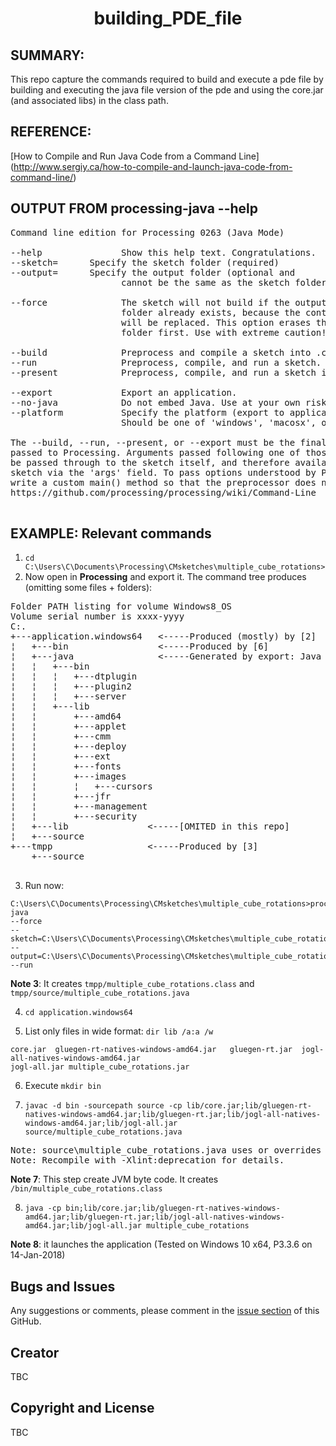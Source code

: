  <h1 align="center"> building_PDE_file</h1>


## SUMMARY:
This repo capture the commands required to build and execute a pde file by building and executing
the java file version of the pde and using the core.jar (and associated libs) in the class path.


## REFERENCE:
[How to Compile and Run Java Code from a Command Line] (http://www.sergiy.ca/how-to-compile-and-launch-java-code-from-command-line/)


## OUTPUT FROM processing-java --help

<pre>
Command line edition for Processing 0263 (Java Mode)

--help               Show this help text. Congratulations.
--sketch=<name>      Specify the sketch folder (required)
--output=<name>      Specify the output folder (optional and
                     cannot be the same as the sketch folder.)

--force              The sketch will not build if the output
                     folder already exists, because the contents
                     will be replaced. This option erases the
                     folder first. Use with extreme caution!

--build              Preprocess and compile a sketch into .class files.
--run                Preprocess, compile, and run a sketch.
--present            Preprocess, compile, and run a sketch in presentation mode.

--export             Export an application.
--no-java            Do not embed Java. Use at your own risk!
--platform           Specify the platform (export to application only).
                     Should be one of 'windows', 'macosx', or 'linux'.

The --build, --run, --present, or --export must be the final parameter
passed to Processing. Arguments passed following one of those four will
be passed through to the sketch itself, and therefore available to the
sketch via the 'args' field. To pass options understood by PApplet.main(),
write a custom main() method so that the preprocessor does not add one.
https://github.com/processing/processing/wiki/Command-Line

</pre>

## EXAMPLE:  Relevant commands

1.  `cd C:\Users\C\Documents\Processing\CMsketches\multiple_cube_rotations>`
2.  Now open in **Processing** and export it. The command tree produces (omitting some files + folders): 

<pre>
Folder PATH listing for volume Windows8_OS
Volume serial number is xxxx-yyyy
C:.
+---application.windows64   <-----Produced (mostly) by [2]
¦   +---bin                 <-----Produced by [6]
¦   +---java                <-----Generated by export: Java libs [OMITED in this repo]
¦   ¦   +---bin             
¦   ¦   ¦   +---dtplugin
¦   ¦   ¦   +---plugin2
¦   ¦   ¦   +---server
¦   ¦   +---lib
¦   ¦       +---amd64
¦   ¦       +---applet
¦   ¦       +---cmm
¦   ¦       +---deploy
¦   ¦       +---ext
¦   ¦       +---fonts
¦   ¦       +---images
¦   ¦       ¦   +---cursors
¦   ¦       +---jfr
¦   ¦       +---management
¦   ¦       +---security
¦   +---lib               <-----[OMITED in this repo]
¦   +---source
+---tmpp                  <-----Produced by [3]
    +---source

</pre>

3. Run now: 

```Batchfile
C:\Users\C\Documents\Processing\CMsketches\multiple_cube_rotations>processing-java 
--force 
--sketch=C:\Users\C\Documents\Processing\CMsketches\multiple_cube_rotations 
--output=C:\Users\C\Documents\Processing\CMsketches\multiple_cube_rotations\tmpp  
--run
 ```


**Note 3**: It creates `tmpp/multiple_cube_rotations.class` and `tmpp/source/multiple_cube_rotations.java`

4. `cd application.windows64`

5. List only files in wide format: `dir lib /a:a /w`

```Batchfile
core.jar  gluegen-rt-natives-windows-amd64.jar   gluegen-rt.jar  jogl-all-natives-windows-amd64.jar 
jogl-all.jar multiple_cube_rotations.jar
```

6. Execute `mkdir bin`

7. `javac -d bin -sourcepath source -cp lib/core.jar;lib/gluegen-rt-natives-windows-amd64.jar;lib/gluegen-rt.jar;lib/jogl-all-natives-windows-amd64.jar;lib/jogl-all.jar source/multiple_cube_rotations.java`

<pre>
Note: source\multiple_cube_rotations.java uses or overrides a deprecated API.
Note: Recompile with -Xlint:deprecation for details.
</pre> 

**Note 7**: This step create JVM byte code. It creates `/bin/multiple_cube_rotations.class`

8. `java -cp bin;lib/core.jar;lib/gluegen-rt-natives-windows-amd64.jar;lib/gluegen-rt.jar;lib/jogl-all-natives-windows-amd64.jar;lib/jogl-all.jar multiple_cube_rotations`

**Note 8**: it launches the application (Tested on Windows 10 x64, P3.3.6 on 14-Jan-2018)


## Bugs and Issues

Any suggestions or comments, please comment in the [issue section](https://github.com/kfrajer/cornerDetector/issues) of this GitHub.

## Creator

TBC

## Copyright and License

TBC
